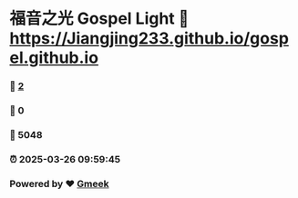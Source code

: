 # 福音之光 Gospel Light :link: https://Jiangjing233.github.io/gospel.github.io 
### :page_facing_up: [2](https://Jiangjing233.github.io/gospel.github.io/tag.html) 
### :speech_balloon: 0 
### :hibiscus: 5048 
### :alarm_clock: 2025-03-26 09:59:45 
### Powered by :heart: [Gmeek](https://github.com/Meekdai/Gmeek)
